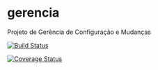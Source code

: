 # gerencia
Projeto de Gerência de Configuração e Mudanças


[![Build Status](https://travis-ci.org/MBatistussi/gerencia.svg?branch=master)](https://travis-ci.org/MBatistussi/gerencia)

[![Coverage Status](https://coveralls.io/repos/github/MBatistussi/gerencia/badge.svg)](https://coveralls.io/github/MBatistussi/gerencia)
